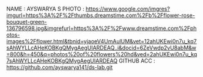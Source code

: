 NAME : AYSWARYA S
PHOTO : https://www.google.com/imgres?imgurl=https%3A%2F%2Fthumbs.dreamstime.com%2Fb%2Fflower-rose-bouquet-green-136796598.jpg&imgrefurl=https%3A%2F%2Fwww.dreamstime.com%2Fphotos-images%2Fflower.html&tbnid=yjaoeV4UmAulUM&vet=12ahUKEwi0n7u_kq7sAhWYLLcAHeKOBKgQMygAegUIARDEAQ..i&docid=6ZeVwdp2vU8abM&w=800&h=450&q=photos%20of%20flowers%20hd&ved=2ahUKEwi0n7u_kq7sAhWYLLcAHeKOBKgQMygAegUIARDEAQ
GITHUB ACC : https://github.com/ayswarya141/ds-lab.git